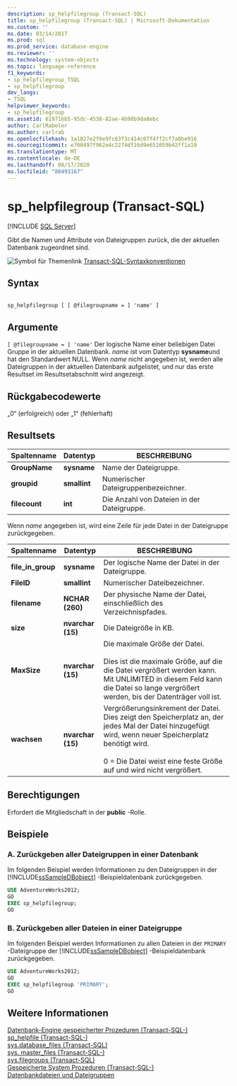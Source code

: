 ```yaml
---
description: sp_helpfilegroup (Transact-SQL)
title: sp_helpfilegroup (Transact-SQL) | Microsoft-Dokumentation
ms.custom: ''
ms.date: 03/14/2017
ms.prod: sql
ms.prod_service: database-engine
ms.reviewer: ''
ms.technology: system-objects
ms.topic: language-reference
f1_keywords:
- sp_helpfilegroup_TSQL
- sp_helpfilegroup
dev_langs:
- TSQL
helpviewer_keywords:
- sp_helpfilegroup
ms.assetid: 619716b5-95dc-4538-82ae-4b90b9da8ebc
author: CarlRabeler
ms.author: carlrab
ms.openlocfilehash: 1a1827e2f0e9fc63f3c414c07f4ff2cf7a0be916
ms.sourcegitcommit: e700497f962e4c2274df16d9e651059b42ff1a10
ms.translationtype: MT
ms.contentlocale: de-DE
ms.lasthandoff: 08/17/2020
ms.locfileid: "88493167"
---
```

# <a name="sp_helpfilegroup-transact-sql"></a>sp_helpfilegroup (Transact-SQL)
[!INCLUDE [SQL Server](../../includes/applies-to-version/sqlserver.md)]

  Gibt die Namen und Attribute von Dateigruppen zurück, die der aktuellen Datenbank zugeordnet sind.  
  
 ![Symbol für Themenlink](../../database-engine/configure-windows/media/topic-link.gif "Symbol für Themenlink") [Transact-SQL-Syntaxkonventionen](../../t-sql/language-elements/transact-sql-syntax-conventions-transact-sql.md)  
  
## <a name="syntax"></a>Syntax  
  
```  
  
sp_helpfilegroup [ [ @filegroupname = ] 'name' ]  
```  
  
## <a name="arguments"></a>Argumente  
`[ @filegroupname = ] 'name'` Der logische Name einer beliebigen Datei Gruppe in der aktuellen Datenbank. *name* ist vom Datentyp **sysname**und hat den Standardwert NULL. Wenn *name* nicht angegeben ist, werden alle Dateigruppen in der aktuellen Datenbank aufgelistet, und nur das erste Resultset im Resultsetabschnitt wird angezeigt.  
  
## <a name="return-code-values"></a>Rückgabecodewerte  
 „0“ (erfolgreich) oder „1“ (fehlerhaft)  
  
## <a name="result-sets"></a>Resultsets  
  
|Spaltenname|Datentyp|BESCHREIBUNG|  
|-----------------|---------------|-----------------|  
|**GroupName**|**sysname**|Name der Dateigruppe.|  
|**groupid**|**smallint**|Numerischer Dateigruppenbezeichner.|  
|**filecount**|**int**|Die Anzahl von Dateien in der Dateigruppe.|  
  
 Wenn *name* angegeben ist, wird eine Zeile für jede Datei in der Dateigruppe zurückgegeben.  
  
|Spaltenname|Datentyp|BESCHREIBUNG|  
|-----------------|---------------|-----------------|  
|**file_in_group**|**sysname**|Der logische Name der Datei in der Dateigruppe.|  
|**FileID**|**smallint**|Numerischer Dateibezeichner.|  
|**filename**|**NCHAR (260)**|Der physische Name der Datei, einschließlich des Verzeichnispfades.|  
|**size**|**nvarchar (15)**|Die Dateigröße in KB.|  
|**MaxSize**|**nvarchar (15)**|Die maximale Größe der Datei.<br /><br /> Dies ist die maximale Größe, auf die die Datei vergrößert werden kann. Mit UNLIMITED in diesem Feld kann die Datei so lange vergrößert werden, bis der Datenträger voll ist.|  
|**wachsen**|**nvarchar (15)**|Vergrößerungsinkrement der Datei. Dies zeigt den Speicherplatz an, der jedes Mal der Datei hinzugefügt wird, wenn neuer Speicherplatz benötigt wird.<br /><br /> 0 = Die Datei weist eine feste Größe auf und wird nicht vergrößert.|  
  
## <a name="permissions"></a>Berechtigungen  
 Erfordert die Mitgliedschaft in der **public** -Rolle.  
  
## <a name="examples"></a>Beispiele  
  
### <a name="a-returning-all-filegroups-in-a-database"></a>A. Zurückgeben aller Dateigruppen in einer Datenbank  
 Im folgenden Beispiel werden Informationen zu den Dateigruppen in der [!INCLUDE[ssSampleDBobject](../../includes/sssampledbobject-md.md)] -Beispieldatenbank zurückgegeben.  
  
```sql  
USE AdventureWorks2012;  
GO  
EXEC sp_helpfilegroup;  
GO  
```  
  
### <a name="b-returning-all-files-in-a-filegroup"></a>B. Zurückgeben aller Dateien in einer Dateigruppe  
 Im folgenden Beispiel werden Informationen zu allen Dateien in der `PRIMARY` -Dateigruppe der [!INCLUDE[ssSampleDBobject](../../includes/sssampledbobject-md.md)] -Beispieldatenbank zurückgegeben.  
  
```sql  
USE AdventureWorks2012;  
GO  
EXEC sp_helpfilegroup 'PRIMARY';  
GO  
```  
  
## <a name="see-also"></a>Weitere Informationen  
 [Datenbank-Engine gespeicherter Prozeduren &#40;Transact-SQL-&#41;](../../relational-databases/system-stored-procedures/database-engine-stored-procedures-transact-sql.md)   
 [sp_helpfile &#40;Transact-SQL-&#41;](../../relational-databases/system-stored-procedures/sp-helpfile-transact-sql.md)   
 [sys.database_files &#40;Transact-SQL&#41;](../../relational-databases/system-catalog-views/sys-database-files-transact-sql.md)   
 [sys. master_files &#40;Transact-SQL-&#41;](../../relational-databases/system-catalog-views/sys-master-files-transact-sql.md)   
 [sys.filegroups &#40;Transact-SQL&#41;](../../relational-databases/system-catalog-views/sys-filegroups-transact-sql.md)   
 [Gespeicherte System Prozeduren &#40;Transact-SQL-&#41;](../../relational-databases/system-stored-procedures/system-stored-procedures-transact-sql.md)   
 [Datenbankdateien und Dateigruppen](../../relational-databases/databases/database-files-and-filegroups.md)  
  
  
